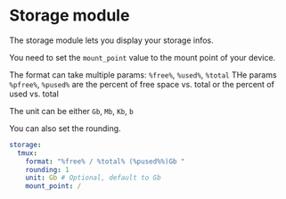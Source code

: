 # Storage module
The storage module lets you display your storage infos.

You need to set the `mount_point` value to the mount point of your device.

The format can take multiple params: `%free%`, `%used%`, `%total`
THe params `%pfree%`, `%pused%` are the percent of free space vs. total or the percent of used vs. total

The unit can be either `Gb`, `Mb`, `Kb`, `b`

You can also set the rounding.

```yml
storage:
  tmux:
    format: "%free% / %total% (%pused%%)Gb "
    rounding: 1
    unit: Gb # Optional, default to Gb
    mount_point: /
```
